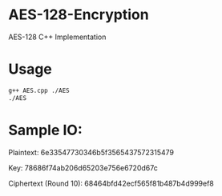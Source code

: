 # AES-128-Encryption
AES-128 C++ Implementation

# Usage
```bash
g++ AES.cpp ./AES
./AES
```
# Sample IO:
Plaintext: 6e33547730346b5f3565437572315479

Key: 78686f74ab206d65203e756e6720d67c

Ciphertext (Round 10): 68464bfd42ecf565f81b487b4d999ef8

